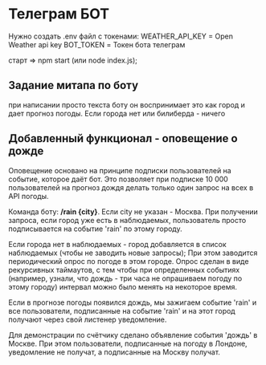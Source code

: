 # Телеграм БОТ

Нужно создать .env файл с токенами:
WEATHER_API_KEY = Open Weather api key
BOT_TOKEN = Токен бота телеграм

старт => npm start (или node index.js);

## Задание митапа по боту

при написании просто текста боту он воспринимает это как город и дает прогноз погоды. Если города нет или билиберда - ничего

## Добавленный функционал - оповещение о дожде

Оповещение основано на принципе подписки пользователей на событие, которое даёт бот.
Это позволяет при подписке 10 000 пользователей на прогноз дождя делать только один запрос на всех в API погоды.

Команда боту: **/rain {city}**. Если city не указан - Москва.
При получении запроса, если город уже есть в наблюдаемых, пользователь просто подписывается на событие 'rain' по этому городу.

Если города нет в наблюдаемых - город добавляется в список наблюдаемых (чтобы не заводить новые запросы);
При этом заводится периодический опрос по погоде в этом городе.
Опрос сделан в виде рекурсивных таймаутов, с тем чтобы при определенных событиях (например, узнали, что дождь - три часа не опрашиваем погоду по этому городу) интервал можно было менять на некоторое время.

Если в прогнозе погоды появился дождь, мы зажигаем событие 'rain' и все пользователи, подписанные на событие 'rain' и на этот город
получают через свой листенер уведомление.

Для демонстрации по счётчику сделано объявление события 'дождь' в Москве. При этом пользователи, подписанные на погоду в Лондоне, уведомление не получат, а подписанные на Москву получат.
